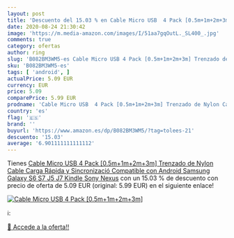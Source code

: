 ```yaml
---
layout: post
title: 'Descuento del 15.03 % en Cable Micro USB  4 Pack [0.5m+1m+2m+3m] '
date: 2020-08-24 21:30:42
image: 'https://m.media-amazon.com/images/I/51aa7gqOutL._SL400_.jpg'
comments: true
category: ofertas
author: ring
slug: 'B082BM3WM5-es Cable Micro USB 4 Pack [0.5m+1m+2m+3m] Trenzado de Nylon...'
sku: 'B082BM3WM5-es'
tags: [ 'android', ]
actualPrice: 5.09 EUR
currency: EUR
price: 5.09
comparePrice: 5.99 EUR
prodname: 'Cable Micro USB  4 Pack [0.5m+1m+2m+3m] Trenzado de Nylon Cable Carga Rápida y Sincronizació Compatible con Android  Samsung Galaxy S6 S7 J5 J7  Kindle  Sony  Nexus'
country: 'es'
flag: '🇪🇸'
brand: ''
buyurl: 'https://www.amazon.es/dp/B082BM3WM5/?tag=tolees-21'
descuento: '15.03'
average: '6.901111111111112'
---
```


Tienes [Cable Micro USB  4 Pack [0.5m+1m+2m+3m] Trenzado de Nylon Cable Carga Rápida y Sincronizació Compatible con Android  Samsung Galaxy S6 S7 J5 J7  Kindle  Sony  Nexus](https://www.amazon.es/dp/B082BM3WM5/?tag=tolees-21) con un 15.03 % de descuento con precio de oferta de 5.09 EUR (original: 5.99 EUR) en el siguiente enlace!

[![Cable Micro USB  4 Pack [0.5m+1m+2m+3m] ](https://m.media-amazon.com/images/I/51aa7gqOutL._SL400_.jpg)](https://www.amazon.es/dp/B082BM3WM5/?tag=tolees-21)

ℹ️:


[🛒 Accede a la oferta!!](https://www.amazon.es/dp/B082BM3WM5/?tag=tolees-21)
